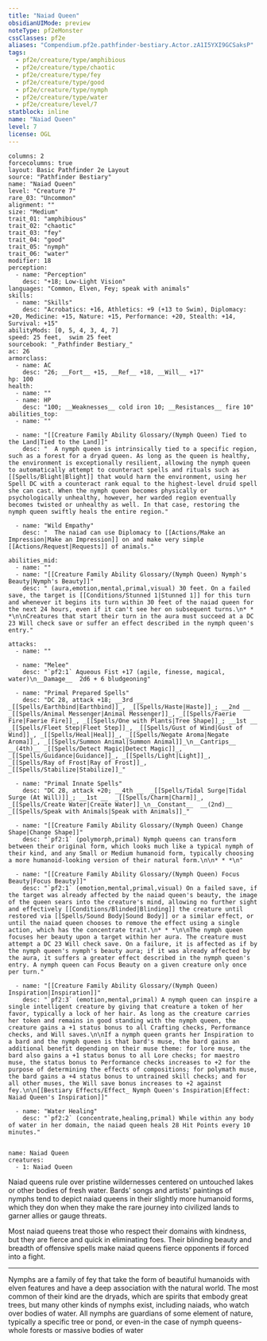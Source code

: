 ```yaml
---
title: "Naiad Queen"
obsidianUIMode: preview
noteType: pf2eMonster
cssClasses: pf2e
aliases: "Compendium.pf2e.pathfinder-bestiary.Actor.zA1I5YXI9GCSaksP" 
tags:
  - pf2e/creature/type/amphibious
  - pf2e/creature/type/chaotic
  - pf2e/creature/type/fey
  - pf2e/creature/type/good
  - pf2e/creature/type/nymph
  - pf2e/creature/type/water
  - pf2e/creature/level/7
statblock: inline
name: "Naiad Queen"
level: 7
license: OGL
---
```


```statblock
columns: 2
forcecolumns: true
layout: Basic Pathfinder 2e Layout
source: "Pathfinder Bestiary"
name: "Naiad Queen"
level: "Creature 7"
rare_03: "Uncommon"
alignment: ""
size: "Medium"
trait_01: "amphibious"
trait_02: "chaotic"
trait_03: "fey"
trait_04: "good"
trait_05: "nymph"
trait_06: "water"
modifier: 18
perception:
  - name: "Perception"
    desc: "+18; Low-Light Vision"
languages: "Common, Elven, Fey; speak with animals"
skills:
  - name: "Skills"
    desc: "Acrobatics: +16, Athletics: +9 (+13 to Swim), Diplomacy: +20, Medicine: +15, Nature: +15, Performance: +20, Stealth: +14, Survival: +15"
abilityMods: [0, 5, 4, 3, 4, 7]
speed: 25 feet,  swim 25 feet
sourcebook: "_Pathfinder Bestiary_"
ac: 26
armorclass:
  - name: AC
    desc: "26; __Fort__ +15, __Ref__ +18, __Will__ +17"
hp: 100
health:
  - name: ""
  - name: HP
    desc: "100; __Weaknesses__ cold iron 10; __Resistances__ fire 10"
abilities_top:
  - name: ""

  - name: "[[Creature Family Ability Glossary/(Nymph Queen) Tied to the Land|Tied to the Land]]"
    desc: "  A nymph queen is intrinsically tied to a specific region, such as a forest for a dryad queen. As long as the queen is healthy, the environment is exceptionally resilient, allowing the nymph queen to automatically attempt to counteract spells and rituals such as [[Spells/Blight|Blight]] that would harm the environment, using her Spell DC with a counteract rank equal to the highest-level druid spell she can cast. When the nymph queen becomes physically or psychologically unhealthy, however, her warded region eventually becomes twisted or unhealthy as well. In that case, restoring the nymph queen swiftly heals the entire region."

  - name: "Wild Empathy"
    desc: "  The naiad can use Diplomacy to [[Actions/Make an Impression|Make an Impression]] on and make very simple [[Actions/Request|Requests]] of animals."

abilities_mid:
  - name: ""
  - name: "[[Creature Family Ability Glossary/(Nymph Queen) Nymph's Beauty|Nymph's Beauty]]"
    desc: " (aura,emotion,mental,primal,visual) 30 feet. On a failed save, the target is [[Conditions/Stunned 1|Stunned 1]] for this turn and whenever it begins its turn within 30 feet of the naiad queen for the next 24 hours, even if it can't see her on subsequent turns.\n* * *\n\nCreatures that start their turn in the aura must succeed at a DC 23 Will check save or suffer an effect described in the nymph queen's entry."

attacks:
  - name: ""

  - name: "Melee"
    desc: "`pf2:1` Aqueous Fist +17 (agile, finesse, magical, water)\n__Damage__  2d6 + 6 bludgeoning"

  - name: "Primal Prepared Spells"
    desc: "DC 28, attack +18; __3rd __  _[[Spells/Earthbind|Earthbind]]_, _[[Spells/Haste|Haste]]_; __2nd __  _[[Spells/Animal Messenger|Animal Messenger]]_, _[[Spells/Faerie Fire|Faerie Fire]]_, _[[Spells/One with Plants|Tree Shape]]_; __1st __  _[[Spells/Fleet Step|Fleet Step]]_, _[[Spells/Gust of Wind|Gust of Wind]]_, _[[Spells/Heal|Heal]]_, _[[Spells/Negate Aroma|Negate Aroma]]_, _[[Spells/Summon Animal|Summon Animal]]_\n__Cantrips__  __(4th)__ _[[Spells/Detect Magic|Detect Magic]]_, _[[Spells/Guidance|Guidance]]_, _[[Spells/Light|Light]]_, _[[Spells/Ray of Frost|Ray of Frost]]_, _[[Spells/Stabilize|Stabilize]]_"

  - name: "Primal Innate Spells"
    desc: "DC 28, attack +20; __4th __  _[[Spells/Tidal Surge|Tidal Surge (At Will)]]_; __1st __  _[[Spells/Charm|Charm]]_, _[[Spells/Create Water|Create Water]]_\n__Constant__  __(2nd)__ _[[Spells/Speak with Animals|Speak with Animals]]_"

  - name: "[[Creature Family Ability Glossary/(Nymph Queen) Change Shape|Change Shape]]"
    desc: "`pf2:1` (polymorph,primal) Nymph queens can transform between their original form, which looks much like a typical nymph of their kind, and any Small or Medium humanoid form, typically choosing a more humanoid-looking version of their natural form.\n\n* * *\n"

  - name: "[[Creature Family Ability Glossary/(Nymph Queen) Focus Beauty|Focus Beauty]]"
    desc: "`pf2:1` (emotion,mental,primal,visual) On a failed save, if the target was already affected by the naiad queen's beauty, the image of the queen sears into the creature's mind, allowing no further sight and effectively [[Conditions/Blinded|Blinding]] the creature until restored via [[Spells/Sound Body|Sound Body]] or a similar effect, or until the naiad queen chooses to remove the effect using a single action, which has the concentrate trait.\n* * *\n\nThe nymph queen focuses her beauty upon a target within her aura. The creature must attempt a DC 23 Will check save. On a failure, it is affected as if by the nymph queen's nymph's beauty aura; if it was already affected by the aura, it suffers a greater effect described in the nymph queen's entry. A nymph queen can Focus Beauty on a given creature only once per turn."

  - name: "[[Creature Family Ability Glossary/(Nymph Queen) Inspiration|Inspiration]]"
    desc: "`pf2:3` (emotion,mental,primal) A nymph queen can inspire a single intelligent creature by giving that creature a token of her favor, typically a lock of her hair. As long as the creature carries her token and remains in good standing with the nymph queen, the creature gains a +1 status bonus to all Crafting checks, Performance checks, and Will saves.\n\nIf a nymph queen grants her Inspiration to a bard and the nymph queen is that bard's muse, the bard gains an additional benefit depending on their muse theme: for lore muse, the bard also gains a +1 status bonus to all Lore checks; for maestro muse, the status bonus to Performance checks increases to +2 for the purpose of determining the effects of compositions; for polymath muse, the bard gains a +4 status bonus to untrained skill checks; and for all other muses, the Will save bonus increases to +2 against fey.\n\n[[Bestiary Effects/Effect_ Nymph Queen's Inspiration|Effect: Naiad Queen's Inspiration]]"

  - name: "Water Healing"
    desc: "`pf2:2` (concentrate,healing,primal) While within any body of water in her domain, the naiad queen heals 28 Hit Points every 10 minutes."
 
```

```encounter-table
name: Naiad Queen
creatures:
  - 1: Naiad Queen
```



Naiad queens rule over pristine wildernesses centered on untouched lakes or other bodies of fresh water. Bards' songs and artists' paintings of nymphs tend to depict naiad queens in their slightly more humanoid forms, which they don when they make the rare journey into civilized lands to garner allies or gauge threats.

Most naiad queens treat those who respect their domains with kindness, but they are fierce and quick in eliminating foes. Their blinding beauty and breadth of offensive spells make naiad queens fierce opponents if forced into a fight.

* * *

Nymphs are a family of fey that take the form of beautiful humanoids with elven features and have a deep association with the natural world. The most common of their kind are the dryads, which are spirits that embody great trees, but many other kinds of nymphs exist, including naiads, who watch over bodies of water. All nymphs are guardians of some element of nature, typically a specific tree or pond, or even-in the case of nymph queens-whole forests or massive bodies of water
